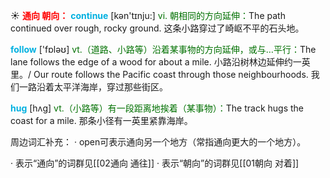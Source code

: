 ☀ <font color="red">**通向 朝向：**</font>
<font color="sky blue">**continue**</font> [kən'tɪnju:] 
<font color="rgb(227, 108, 9)">vi. 朝相同的方向延伸：</font>The path continued over rough, rocky ground. 这条小路穿过了崎岖不平的石头地。

<font color="sky blue">**follow**</font> ['fɒləʊ] 
<font color="rgb(227, 108, 9)">vt.（道路、小路等）沿着某事物的方向延伸，或与…平行：</font>The lane follows the edge of a wood for about a mile. 小路沿树林边延伸约一英里。/ Our route follows the Pacific coast through those neighbourhoods. 我们一路沿着太平洋海岸，穿过那些街区。

<font color="sky blue">**hug**</font> [hʌɡ] 
<font color="rgb(227, 108, 9)">vt.（小路等）有一段距离地挨着（某事物）：</font>The track hugs the coast for a mile. 那条小径有一英里紧靠海岸。

周边词汇补充：
· open可表示通向另一个地方（常指通向更大的一个地方）。

· 表示“通向”的词群见[[02通向 通往]]
· 表示“朝向”的词群见[[01朝向 对着]]

